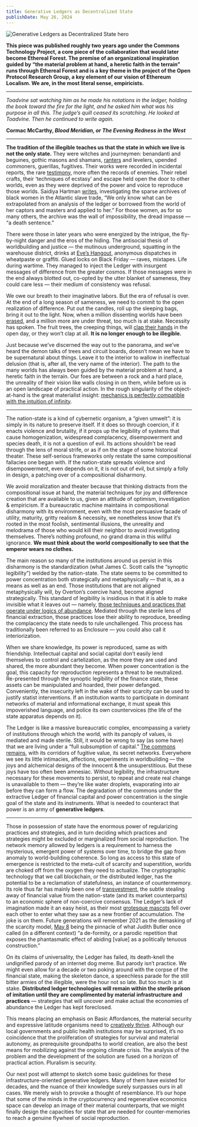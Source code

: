 ```yaml
---
title: Generative Ledgers as Decentralized State
publishDate: May 26, 2024
---
```


![Generative Ledgers as Decentralized State hero](/assets/blog/generative-ledgers-hero.jpeg)

**This piece was published roughly two years ago under the Commons Technology Project, a core piece of the collaboration that would later become Ethereal Forest. The premise of an organizational inspiration guided by “the material problem at hand, a heretic faith in the terrain” runs through Ethereal Forest and is a key theme in the project of the Open Protocol Research Group, a key element of our vision of Ethereum Localism. We are, in the most literal sense, empiricists.**

---

*Toadvine sat watching him as he made his notations in the ledger, holding the book toward the fire for the light, and he asked him what was his purpose in all this.
The judge’s quill ceased its scratching. He looked at Toadvine. Then he continued to write again.*

**Cormac McCarthy, *Blood Meridian, or The Evening Redness in the West***

---

**The tradition of the illegible teaches us that the state in which we live is not the only state.** They were witches and journeymen: benandanti and beguines, gothic masons and shamans, [ranters](https://libcom.org/article/shadow-glorious-though-strange-good-things-come-ranters-and-libertarian-communism-english) and levelers, upended commoners, guerillas, fugitives. Their works were recorded in incidental reports, the rare [testimony](https://ia801306.us.archive.org/34/items/TheMirrorsOfSimpleSouls/The%20Mirrors%20of%20Simple%20Souls.pdf), more often the records of enemies. Their rebel crafts, their ‘techniques of ecstasy’ and escape held open the door to other worlds, even as they were deprived of the power and voice to reproduce those worlds. Saidiya Hartman [writes](https://warwick.ac.uk/fac/arts/history/research/centres/blackstudies/venus_in_two_acts.pdf), investigating the sparse archives of black women in the Atlantic slave trade, “We only know what can be extrapolated from an analysis of the ledger or borrowed from the world of her captors and masters and applied to her.” For those women, as for so many others, the archive was the wall of impossibility, the dread impasse — “a death sentence.”

There were those in later years who were energized by the intrigue, the fly-by-night danger and the eros of the hiding. The antisocial thesis of worldbuilding and justice — the mutinous underground, squatting in the warehouse district, drinks at [Eve’s Hangout](https://www.atlasobscura.com/articles/what-was-first-gay-bar), anonymous dispatches in wheatpaste or graffiti. Glued locks on Black Friday — raves, mixtapes. Life during wartime. They managed to inject the Ledger with insurgent messages of difference from the greater cosmos. If those messages were in the end always blotted out, co-opted by the utter blanket of sameness, they could care less — their medium of consistency was refusal.

We owe our breath to their imaginative labors. But the era of refusal is over. At the end of a long season of sameness, we need to commit to the open realization of difference. Put out the candles, roll up the sleeping bags, bring it out to the light. Now, when a million dissenting worlds have been [erased](https://en.wikipedia.org/wiki/Holocene_extinction), and a million more are under threat, too much is at stake. Necessity has spoken. The fruit trees, the creeping things, will [clap their hands](https://genius.com/Mary-lou-williams-praise-the-lord-annotated) in the open day, or they won’t clap at all. **It is no longer enough to be illegible.**

Just because we’ve discerned the way out to the panorama, and we’ve heard the demon talks of trees and circuit boards, doesn’t mean we have to be supernatural about things. Leave it to the interior to wallow in ineffectual delusion (that is, after all, the very name of the interior). The path to the many worlds has always been guided by the material problem at hand, a heretic faith in the terrain. Our foes are between a rock and a hard place, the unreality of their vision like walls closing in on them, while before us is an open landscape of practical action. In the rough singularity of the object-at-hand is the great materialist insight: [mechanics is perfectly compatible with the intuition of infinity](https://monoskop.org/images/d/d8/Deleuze_Gilles_Spinoza_Practical_Philosophy.pdf).

---


The nation-state is a kind of cybernetic organism, a “given umwelt”: it is simply in its nature to preserve itself. If it does so through coercion, if it enacts violence and brutality, if it props up the legibility of systems that cause homogenization, widespread complacency, disempowerment and species death, it is not a question of evil. Its actions shouldn’t be read through the lens of moral strife, or as if on the stage of some historical theater. These self-serious frameworks only restate the same compositional fallacies one began with. If the nation-state spreads violence and disempowerment, even depends on it, it is not out of evil, but simply a folly in design, a patching over of a compositional disharmony.

We avoid moralization and theater because that thinking distracts from the compositional issue at hand, the material techniques for joy and difference creation that are available to us, given an attitude of optimism, investigation & empiricism. If a bureaucratic machine maintains in compositional disharmony with its environment, even with the most persuasive facade of utility, maturity, gritty realism & necessity, we nonetheless know that it’s rooted in the most foolish, sentimental illusions, the unreality and melodrama of those who would kill their neighbor to avoid investigating themselves. There’s nothing profound, no grand drama in this willful ignorance. **We must think about the world compositionally to see that the emperor wears no clothes.**

The main reason so many of the institutions around us persist in this disharmony is the standardization (what James C. Scott calls the “synoptic legibility”) welded by the nation-state. The state seems to be committed to power concentration both strategically and metaphysically — that is, as a means as well as an end. Those institutions that are not aligned metaphysically will, by Overton’s coercive hand, become aligned strategically. This standard of legibility is insidious in that it is able to make invisible what it leaves out — namely, [those techniques and practices that operate under logics of abundance](https://wiki.p2pfoundation.net/Abundance_vs._Scarcity). Mediated through the sterile lens of financial extraction, those practices lose their ability to reproduce, breeding the complacency the state needs to rule unchallenged. This process has traditionally been referred to as Enclosure — you could also call it interiorization.

When we share knowledge, its power is reproduced, same as with friendship. Intellectual capital and social capital don’t easily lend themselves to control and cartelization, as the more they are used and shared, the more abundant they become. When power concentration is the goal, this capacity for reproduction represents a threat to be neutralized. Re-presented through the synoptic legibility of the finance state, these assets can be manipulated and hoarded, their power defanged. Conveniently, the insecurity left in the wake of their scarcity can be used to justify statist interventions. If an institution wants to participate in dominant networks of material and informational exchange, it must speak this impoverished language, and police its own countervoices (the life of the state apparatus depends on it).

The Ledger is like a massive bureaucratic complex, encompassing a variety of institutions through which the world, with its panoply of values, is mediated and made sterile. Still, it would be wrong to say (as some have) that we are living under a “full subsumption of capital.” [The commons remains](https://wiki.p2pfoundation.net/Undercommons), with its corridors of fugitive value, its secret networks. Everywhere we see its little intimacies, affections, experiments in worldbuilding — the joys and alchemical designs of the innocent & the unsuperstitious. But these joys have too often been amnesiac. Without legibility, the infrastructure necessary for these movements to persist, to repeat and create real change is unavailable to them — they’re like water droplets, evaporating into air before they can form a flow. The degradation of the commons under the extractive Ledger of financial capital and power concentration is the single goal of the state and its instruments. What is needed to counteract that power is an army of **generative ledgers**.

---

Those in possession of state have the enormous power of regularizing practices and strategies, and in turn deciding which practices and strategies might be excluded or marginalized from social reproduction. The network memory allowed by ledgers is a requirement to harness the mysterious, emergent power of systems over time, to bridge the gap from anomaly to world-building coherence. So long as access to this state of emergence is restricted to the meta-cult of scarcity and superstition, worlds are choked off from the oxygen they need to actualize. The cryptographic technology that we call blockchain, or the distributed ledger, has the potential to be a reclamation of statefulness, an instance of countermemory. Its role thus far has mainly been one of [transvestment](https://vimeo.com/149135584), the subtle stealing away of financial value from the nation-state (and its market counterparts) to an economic sphere of non-coercive consensus. The Ledger’s lack of imagination made it an easy heist, as their most [grotesque mascots](https://www.youtube.com/watch?v=zcyk8qpY9c8) fell over each other to enter what they saw as a new frontier of accumulation. The joke is on them. Future generations will remember 2021 as the demasking of the scarcity model, [May 8](https://www.youtube.com/watch?v=x5RCfQyTDFI) being the pinnacle of what Judith Butler once called (in a different context) “a de-formity, or a parodic repetition that exposes the phantasmatic effect of abiding [value] as a politically tenuous construction.”

On its claims of universality, the Ledger has failed, its death-knell the undignified parody of an internet dog meme. But parody isn’t practice. We might even allow for a decade or two poking around with the corpse of the financial state, making the skeleton dance, a speechless parade for the still bitter armies of the illegible, were the hour not so late. But too much is at stake. **Distributed ledger technologies will remain within the sterile prison of imitation until they are complimented by material infrastructure and practices** — strategies that will uncover and make actual the economies of abundance the Ledger has kept foreclosed.

This means placing an emphasis on Basic Affordances, the material security and expressive latitude organisms need to [creatively thrive](https://medium.com/prtc-media-collective/regenerative-design-in-the-many-worlds-4398b0f74566). Although our local governments and public health institutions may be surprised, it’s no coincidence that the proliferation of strategies for survival and material autonomy, as prerequisite groundpaths to world creation, are also the best means for mobilizing against the ongoing climate crisis. The analysis of the problem and the development of the solution are fused on a horizon of practical action. Pluralism is security.

Our next post will attempt to sketch some basic guidelines for these infrastructure-oriented generative ledgers. Many of them have existed for decades, and the nuance of their knowledge surely surpasses ours in all cases. We merely wish to provoke a thought of resemblance. It’s our hope that some of the minds in the cryptocurrency and regenerative economics space can develop an image of their material counterparts, that we might finally design the capacities for state that are needed for counter-memories to reach a genuine flywheel of social reproduction.
